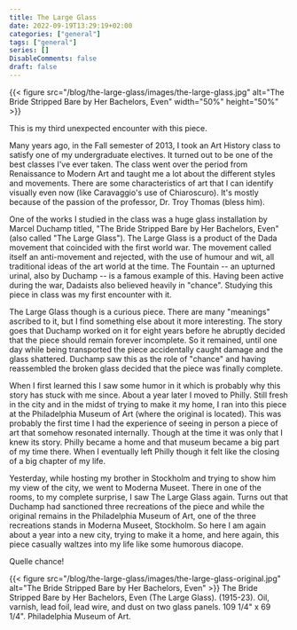 ```yaml
---
title: The Large Glass
date: 2022-09-19T13:29:19+02:00
categories: ["general"]
tags: ["general"]
series: []
DisableComments: false
draft: false
---
```


{{< figure src="/blog/the-large-glass/images/the-large-glass.jpg" alt="The Bride Stripped Bare by Her Bachelors, Even"  width="50%" height="50%" >}}

This is my third unexpected encounter with this piece.

Many years ago, in the Fall semester of 2013, I took an Art History class to satisfy one of my undergraduate electives. It turned out to be one of the best classes I've ever taken. The class went over the period from Renaissance to Modern Art and taught me a lot about the different styles and movements. There are some characteristics of art that I can identify visually even now (like Caravaggio's use of Chiaroscuro). It's mostly because of the passion of the professor, Dr. Troy Thomas (bless him). 

One of the works I studied in the class was a huge glass installation by Marcel Duchamp titled, "The Bride Stripped Bare by Her Bachelors, Even" (also called "The Large Glass"). The Large Glass is a product of the Dada movement that coincided with the first world war. The movement called itself an anti-movement and rejected, with the use of humour and wit, all traditional ideas of the art world at the time. The Fountain -- an upturned urinal, also by Duchamp -- is a famous example of this. Having been active during the war, Dadaists also believed heavily in "chance". Studying this piece in class was my first encounter with it.

The Large Glass though is a curious piece. There are many "meanings" ascribed to it, but I find something else about it more interesting. The story goes that Duchamp worked on it for eight years before he abruptly decided that the piece should remain forever incomplete. So it remained, until one day while being transported the piece accidentally caught damage and the glass shattered. Duchamp saw this as the role of "chance" and having reassembled the broken glass decided that the piece was finally complete.

When I first learned this I saw some humor in it which is probably why this story has stuck with me since. About a year later I moved to Philly. Still fresh in the city and in the midst of trying to make it my home, I ran into this piece at the Philadelphia Museum of Art (where the original is located). This was probably the first time I had the experience of seeing in person a piece of art that somehow resonated internally. Though at the time it was only that I knew its story. Philly became a home and that museum became a big part of my time there. When I eventually left Philly though it felt like the closing of a big chapter of my life.

Yesterday, while hosting my brother in Stockholm and trying to show him my view of the city, we went to Moderna Museet. There in one of the rooms, to my complete surprise, I saw The Large Glass again. Turns out that Duchamp had sanctioned three recreations of the piece and while the original remains in the Philadelphia Museum of Art, one of the three recreations stands in Moderna Museet, Stockholm. So here I am again about a year into a new city, trying to make it a home, and here again, this piece casually waltzes into my life like some humorous diacope.

Quelle chance!

{{< figure src="/blog/the-large-glass/images/the-large-glass-original.jpg" alt="The Bride Stripped Bare by Her Bachelors, Even" >}}
The Bride Stripped Bare by Her Bachelors, Even (The Large Glass). (1915-23). Oil, varnish, lead foil, lead wire, and dust on two glass panels. 109 1/4" x 69 1/4". Philadelphia Museum of Art.


<br>

